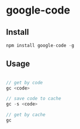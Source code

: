 # google-code

## Install

```javascript
npm install google-code -g
```

## Usage

```javascript

// get by code
gc <code>

// save code to cache
gc -s <code>

// get by cache
gc
```